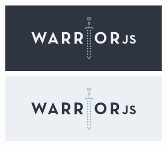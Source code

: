 <p align="center">
  <img
    alt="The WarriorJS logo concept, in dark."
    src="warriorjs-banner-dark.png?raw=true"
  />
</p>
<p align="center">
  <img
    alt="The WarriorJS logo concept, in light."
    src="warriorjs-banner-light.png?raw=true"
  />
</p>
